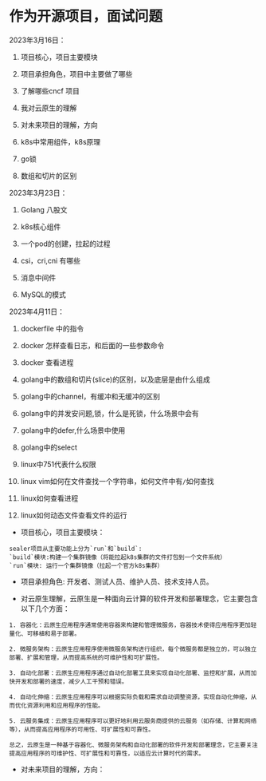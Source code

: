 # 作为开源项目，面试问题

2023年3月16日：

1. 项目核心，项目主要模块

2. 项目承担角色，项目中主要做了哪些

3. 了解哪些cncf 项目

4. 我对云原生的理解

5. 对未来项目的理解，方向

6. k8s中常用组件，k8s原理

7. go锁

8. 数组和切片的区别

2023年3月23日：

1. Golang 八股文

2. k8s核心组件

3. 一个pod的创建，拉起的过程

4. csi，cri,cni 有哪些

5. 消息中间件

6. MySQL的模式

2023年4月11日：

1. dockerfile 中的指令

2. docker 怎样查看日志，和后面的一些参数命令

3. docker 查看进程

4. golang中的数组和切片(slice)的区别，以及底层是由什么组成

5. golang中的channel，有缓冲和无缓冲的区别

6. golang中的并发安问题,锁，什么是死锁，什么场景中会有

7. golang中的defer,什么场景中使用

8. golang中的select

9. linux中751代表什么权限

10. linux vim如何在文件查找一个字符串，如何文件中有`/`如何查找

11. linux如何查看进程

12. linux如何动态文件查看文件的运行



* 项目核心，项目主要模块：

```text
sealer项目从主要功能上分为`run`和`build`:
`build`模块:构建一个集群镜像（将能拉起k8s集群的文件打包到一个文件系统）
`run`模块: 运行一个集群镜像（拉起一个官方k8s集群）
```

* 项目承担角色: 开发者、测试人员、维护人员、技术支持人员。

* 对云原生理解，云原生是一种面向云计算的软件开发和部署理念，它主要包含以下几个方面：

```text
1. 容器化：云原生应用程序通常使用容器来构建和管理微服务，容器技术使得应用程序更加轻量化、可移植和易于部署。

2. 微服务架构：云原生应用程序使用微服务架构进行组织，每个微服务都是独立的，可以独立部署、扩展和管理，从而提高系统的可维护性和可扩展性。

3. 自动化部署：云原生应用程序通过自动化部署工具来实现自动化部署、监控和扩展，从而加快开发和部署的速度，减少人工干预和错误。

4. 自动化伸缩：云原生应用程序可以根据实际负载和需求自动调整资源，实现自动化伸缩，从而优化资源利用和应用程序的性能。

5. 云服务集成：云原生应用程序可以更好地利用云服务商提供的云服务（如存储、计算和网络等），从而提高应用程序的可用性、可扩展性和可靠性。

总之，云原生是一种基于容器化、微服务架构和自动化部署的软件开发和部署理念，它主要关注提高应用程序的可维护性、可扩展性和可靠性，以适应云计算时代的需求。
```

* 对未来项目的理解，方向：